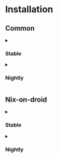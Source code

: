 # Installation

## Common

<details>
  <summary><h3>Stable</h3></summary>

> `curl -s https://raw.githubusercontent.com/not-scripter/dotfiles/main/install/setup.sh | bash -s`

</details>

<details>
  <summary><h3>Nightly</h3></summary>
   
```bash
curl -s https://raw.githubusercontent.com/not-scripter/dotfiles/nightly/install/setup.sh | bash -s
```
</details>

## Nix-on-droid

<details>
  <summary><h3>Stable</h3></summary>

```bash
curl -s https://raw.githubusercontent.com/not-scripter/dotfiles/main/install/nix-on-droid.sh | bash -s
```

</details>

<details>
  <summary><h3>Nightly</h3></summary>

```bash
curl -s https://raw.githubusercontent.com/not-scripter/dotfiles/nightly/install/nix-on-droid.sh | bash -s
```

</details>
